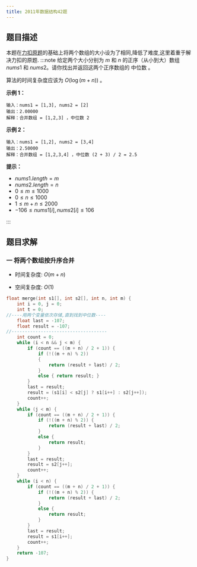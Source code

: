 ```yaml
---
title: 2011年数据结构42题
---
```


## 题目描述

本题在[力扣原题](https://leetcode.cn/problems/median-of-two-sorted-arrays/)的基础上将两个数组的大小设为了相同,降低了难度,这里着重于解决力扣的原题.
:::note
给定两个大小分别为 $m$ 和 $n$ 的正序（从小到大）数组 $nums1$ 和 $nums2$。请你找出并返回这两个正序数组的 中位数 。

算法的时间复杂度应该为 $O(\log (m+n))$ 。

**示例 1：**

```
输入：nums1 = [1,3], nums2 = [2]
输出：2.00000
解释：合并数组 = [1,2,3] ，中位数 2
```

**示例 2：**

```
输入：nums1 = [1,2], nums2 = [3,4]
输出：2.50000
解释：合并数组 = [1,2,3,4] ，中位数 (2 + 3) / 2 = 2.5
```

**提示：**

- $nums1.length = m$
- $nums2.length = n$
- $0 \leq m \leq 1000$
- $0 \leq n \leq 1000$
- $1 \leq m + n \leq 2000$
- $-106 \leq nums1[i], nums2[i] \leq 106$

:::

## 题目求解

### 一 将两个数组按升序合并

- 时间复杂度: $O( m+n )$

- 空间复杂度: $O(1)$

```cpp
float merge(int s1[], int s2[], int n, int m) {
	int i = 0, j = 0;
	int t = 0;
//----用两个变量依次存储,直到找到中位数----
	float last = -107;    
	float result = -107;
//------------------------------------	
	int count = 0;
	while (i < n && j < m) {
		if (count == ((m + n) / 2 + 1)) {
			if (!((m + n) % 2))
			{
				return (result + last) / 2;
			}
			else { return result; }
		}
		last = result;
		result = (s1[i] < s2[j] ? s1[i++] : s2[j++]);
		count++;
	}
	while (j < m) {
		if (count == ((m + n) / 2 + 1)) {
			if (!((m + n) % 2)) {
				return (result + last) / 2;
			}
			else {
				return result;
			}
		}
		last = result;
		result = s2[j++];
		count++;
	}
	while (i < n) {
		if (count == ((m + n) / 2 + 1)) {
			if (!((m + n) % 2)) {
				return (result + last) / 2;
			}
			else {
				return result;
			}
		}
		last = result;
		result = s1[i++];
		count++;
	}
	return -107;
}
```

